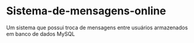 # Sistema-de-mensagens-online
Um sistema que possui troca de mensagens entre usuários armazenados em banco de dados MySQL
